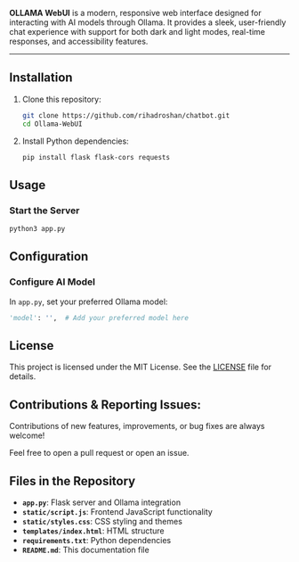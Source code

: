 **OLLAMA WebUI** is a modern, responsive web interface designed for interacting with AI models through Ollama. It provides a sleek, user-friendly chat experience with support for both dark and light modes, real-time responses, and accessibility features.

---
## **Installation**
1. Clone this repository:
   ```bash
   git clone https://github.com/rihadroshan/chatbot.git
   cd Ollama-WebUI
   ```

2. Install Python dependencies:
   ```bash
   pip install flask flask-cors requests
   ```

## **Usage**
### Start the Server
```bash
python3 app.py
```

## **Configuration**
### Configure AI Model
In `app.py`, set your preferred Ollama model:
```python
'model': '',  # Add your preferred model here
```

## **License**
This project is licensed under the MIT License. See the [LICENSE](LICENSE) file for details.

## **Contributions & Reporting Issues:**

Contributions of new features, improvements, or bug fixes are always welcome!

Feel free to open a pull request or open an issue.

## **Files in the Repository**
- **`app.py`**: Flask server and Ollama integration
- **`static/script.js`**: Frontend JavaScript functionality
- **`static/styles.css`**: CSS styling and themes
- **`templates/index.html`**: HTML structure
- **`requirements.txt`**: Python dependencies
- **`README.md`**: This documentation file
